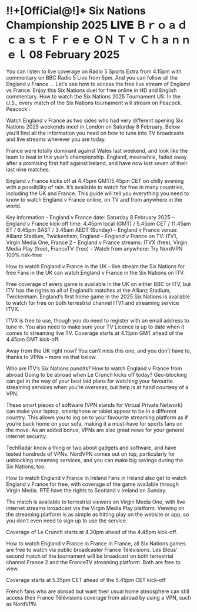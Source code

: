 # !!+[OffiCial@!]* Six Nations Championship 2025 𝐋𝐈𝐕𝐄 Ｂｒｏａｄｃａｓｔ Ｆｒｅｅ ＯＮ Ｔｖ Ｃｈａｎｎｅｌ 08 February 2025

You can listen to live coverage on Radio 5 Sports Extra from 4.15pm with commentary on BBC Radio 5 Live from 5pm. And you can follow all the England v France ... Let's see how to access the free live stream of England vs France. Enjoy this Six Nations duel for free online in HD and English commentary. How to watch the Six Nations 2025 Tournament US: In the U.S., every match of the Six Nations tournament will stream on Peacock. Peacock .

Watch England v France as two sides who had very different opening Six Nations 2025 weekends meet in London on Saturday 8 February. Below you’ll find all the information you need on how to tune into TV broadcasts and live streams wherever you are today.

France were totally dominant against Wales last weekend, and look like the team to beat in this year’s championship. England, meanwhile, faded away after a promising first half against Ireland, and have now lost seven of their last nine matches.

England v France kicks off at 4.45pm GMT/5.45pm CET on chilly evening with a possibility of rain. It’s available to watch for free in many countries, including the UK and France. This guide will tell you everything you need to know to watch England v France online, on TV and from anywhere in the world.

Key information
– England v France date: Saturday 8 February 2025
– England v France kick-off time: 4.45pm local (GMT) / 5.45pm CET / 11.45am ET / 6.45pm SAST / 3.45am AEDT (Sunday)
– England v France venue: Allianz Stadium, Twickenham, England
– England v France on TV: ITV1, Virgin Media One, France 2
– England v France streams: ITVX (free), Virgin Media Play (free), FranceTV (free)
– Watch from anywhere: Try NordVPN 100% risk-free

How to watch England v France in the UK – live stream the Six Nations for free
Fans in the UK can watch England v France in the Six Nations on ITV.

Free coverage of every game is available in the UK on either BBC or ITV, but ITV has the rights to all of England’s matches at the Allianz Stadium, Twickenham. England’s first home game in the 2025 Six Nations is available to watch for free on both terrestrial channel ITV1 and streaming service ITVX.

ITVX is free to use, though you do need to register with an email address to tune in. You also need to make sure your TV Licence is up to date when it comes to streaming live TV. Coverage starts at 4.15pm GMT ahead of the 4.45pm GMT kick-off.

Away from the UK right now? You can’t miss this one, and you don’t have to, thanks to VPNs – more on that below.

Who are ITV’s Six Nations pundits?
How to watch England v France from abroad
Going to be abroad when Le Crunch kicks off  today? Geo-blocking can get in the way of your best laid plans for watching your favourite streaming services when you’re overseas, but help is at hand courtesy of a VPN.

These smart pieces of software (VPN stands for Virtual Private Network) can make your laptop, smartphone or tablet appear to be in a different country. This allows you to log on to your favourite streaming platform as if you’re back home on your sofa, making it a must-have for sports fans on the move. As an added bonus, VPNs are also great news for your general internet security.

TechRadar know a thing or two about gadgets and software, and have tested hundreds of VPNs. NordVPN comes out on top, particularly for unblocking streaming services, and you can make big savings during the Six Nations, too.

How to watch England v France in Ireland
Fans in Ireland also get to watch England v France for free, with coverage of the game available through Virgin Media. RTÉ have the rights to Scotland v Ireland on Sunday.

The match is available to terrestrial viewers on Virgin Media One, with live internet streams broadcast via the Virgin Media Play platform. Viewing on the streaming platform is as simple as hitting play on the website or app, so you don’t even need to sign up to use the service.

Coverage of Le Crunch starts at 4.30pm ahead of the 4.45pm kick-off.

How to watch England v France in France
In France, all Six Nations games are free to watch via public broadcaster France Télévisions. Les Bleus’ second match of the tournament will be broadcast on both terrestrial channel France 2 and the FranceTV streaming platform. Both are free to view.

Coverage starts at 5.35pm CET ahead of the 5.45pm CET kick-off.

French fans who are abroad but want their usual home atmosphere can still access their France Télévisions coverage from abroad by using a VPN, such as NordVPN.

